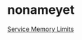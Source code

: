 # nonameyet

[Service Memory Limits](https://docs.microsoft.com/en-us/analysis-services/server-properties/memory-properties)
